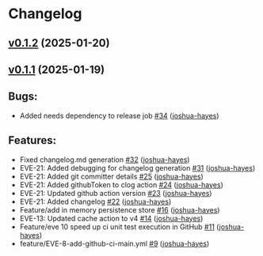 # Changelog

## [v0.1.2](https://github.com/joshua-hayes/Eventum/tree/v0.1.2) (2025-01-20)

## [v0.1.1](https://github.com/joshua-hayes/Eventum/tree/v0.1.1) (2025-01-19)

## Bugs:

- Added needs dependency to release job [\#34](https://github.com/joshua-hayes/Eventum/pull/34) ([joshua-hayes](https://github.com/joshua-hayes))

## Features:

- Fixed changelog.md generation [\#32](https://github.com/joshua-hayes/Eventum/pull/32) ([joshua-hayes](https://github.com/joshua-hayes))
- EVE-21: Added debugging for changelog generation [\#31](https://github.com/joshua-hayes/Eventum/pull/31) ([joshua-hayes](https://github.com/joshua-hayes))
- EVE-21: Added git committer details [\#25](https://github.com/joshua-hayes/Eventum/pull/25) ([joshua-hayes](https://github.com/joshua-hayes))
- EVE-21: Added githubToken to clog action [\#24](https://github.com/joshua-hayes/Eventum/pull/24) ([joshua-hayes](https://github.com/joshua-hayes))
- EVE-21: Updated github action version [\#23](https://github.com/joshua-hayes/Eventum/pull/23) ([joshua-hayes](https://github.com/joshua-hayes))
- EVE-21: Added changelog [\#22](https://github.com/joshua-hayes/Eventum/pull/22) ([joshua-hayes](https://github.com/joshua-hayes))
- Feature/add in memory persistence store [\#16](https://github.com/joshua-hayes/Eventum/pull/16) ([joshua-hayes](https://github.com/joshua-hayes))
- EVE-13: Updated cache action to v4 [\#14](https://github.com/joshua-hayes/Eventum/pull/14) ([joshua-hayes](https://github.com/joshua-hayes))
- Feature/eve 10 speed up ci unit test execution in GitHub [\#11](https://github.com/joshua-hayes/Eventum/pull/11) ([joshua-hayes](https://github.com/joshua-hayes))
- feature/EVE-8-add-github-ci-main.yml [\#9](https://github.com/joshua-hayes/Eventum/pull/9) ([joshua-hayes](https://github.com/joshua-hayes))



